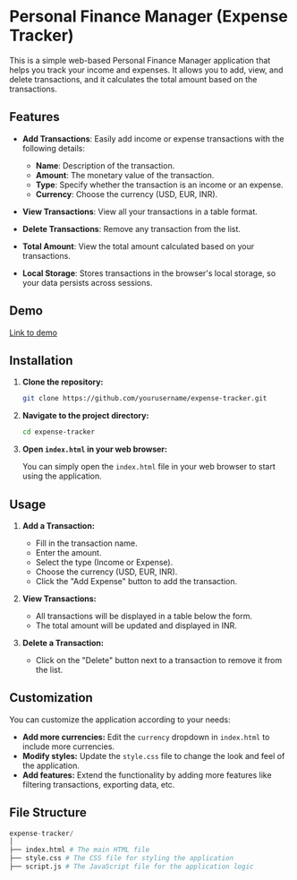 # Personal Finance Manager (Expense Tracker)

This is a simple web-based Personal Finance Manager application that helps you track your income and expenses. It allows you to add, view, and delete transactions, and it calculates the total amount based on the transactions.

## Features
- **Add Transactions**: Easily add income or expense transactions with the following details:
  - **Name**: Description of the transaction.
  - **Amount**: The monetary value of the transaction.
  - **Type**: Specify whether the transaction is an income or an expense.
  - **Currency**: Choose the currency (USD, EUR, INR).

- **View Transactions**: View all your transactions in a table format.
- **Delete Transactions**: Remove any transaction from the list.
- **Total Amount**: View the total amount calculated based on your transactions.
- **Local Storage**: Stores transactions in the browser's local storage, so your data persists across sessions.

## Demo
[Link to demo](https://codepen.io/Shravan-Dalavi/pen/poXPPpr)

## Installation

1. **Clone the repository:**

    ```sh
    git clone https://github.com/yourusername/expense-tracker.git
    ```

2. **Navigate to the project directory:**

    ```sh
    cd expense-tracker
    ```

3. **Open `index.html` in your web browser:**

    You can simply open the `index.html` file in your web browser to start using the application.

## Usage

1. **Add a Transaction:**

    - Fill in the transaction name.
    - Enter the amount.
    - Select the type (Income or Expense).
    - Choose the currency (USD, EUR, INR).
    - Click the "Add Expense" button to add the transaction.

2. **View Transactions:**

    - All transactions will be displayed in a table below the form.
    - The total amount will be updated and displayed in INR.

3. **Delete a Transaction:**

    - Click on the "Delete" button next to a transaction to remove it from the list.

## Customization

You can customize the application according to your needs:

- **Add more currencies:** Edit the `currency` dropdown in `index.html` to include more currencies.
- **Modify styles:** Update the `style.css` file to change the look and feel of the application.
- **Add features:** Extend the functionality by adding more features like filtering transactions, exporting data, etc.

## File Structure
```s
expense-tracker/
│
├── index.html # The main HTML file
├── style.css # The CSS file for styling the application
├── script.js # The JavaScript file for the application logic
```
